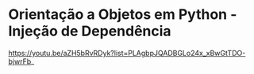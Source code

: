 # Orientação a Objetos em Python - Injeção de Dependência

https://youtu.be/aZH5bRvRDyk?list=PLAgbpJQADBGLo24x_xBwGtTDO-bjwrFb_

